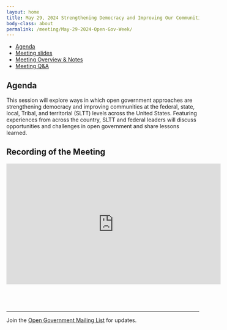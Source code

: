```yaml
---
layout: home
title: May 29, 2024 Strengthening Democracy and Improving Our Communities Across All Levels of Government The United States Experience
body-class: about
permalink: /meeting/May-29-2024-Open-Gov-Week/ 
---
```


* [Agenda](/assets/05292024_Open_Gov_Week_Event_Agenda_FINAL.pdf) 
* [Meeting slides](/assets/05292024_FINAL_Open_Gov_Week_Presentation.pdf)
* [Meeting Overview & Notes](/assets/files/05292024_Open_Gov_Week_Event_Meeting_Overview.pdf)
* [Meeting Q&A](/assets/files/05292024_Q&A_Report.pdf)

## Agenda
This session will explore ways in which open government approaches are strengthening democracy and improving communities at the federal, state, local, Tribal, and territorial (SLTT) levels across the United States. Featuring experiences from across the country, SLTT and federal leaders will discuss opportunities and challenges in open government and share lessons learned.

## Recording of the Meeting

<div class="video-container" style="margin-bottom: 5em">
<iframe width="560" height="315" src="https://www.youtube.com/embed/w8Y0-gdp4O0?si=4Hxam81uJOQvlPRF" title="YouTube video player" frameborder="0" allow="accelerometer; autoplay; clipboard-write; encrypted-media; gyroscope; picture-in-picture; web-share" referrerpolicy="strict-origin-when-cross-origin" allowfullscreen></iframe>
</div>


---

Join the [Open Government Mailing List](https://open.usa.gov/mailing-list/) for updates.

